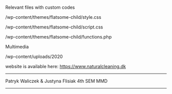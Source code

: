 Relevant files with custom codes


/wp-content/themes/flatsome-child/style.css

/wp-content/themes/flatsome-child/script.css

/wp-content/themes/flatsome-child/functions.php

Multimedia

/wp-content/uploads/2020




website is available here: https://www.naturalcleaning.dk
*****************************
Patryk Waliczek & Justyna Flisiak 4th SEM MMD
*****************************
